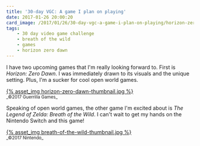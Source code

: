```yaml
---
title: '30-day VGC: A game I plan on playing'
date: 2017-01-26 20:00:20
card_image: /2017/01/26/30-day-vgc-a-game-i-plan-on-playing/horizon-zero-dawn-thumbnail.jpg
tags:
    - 30 day video game challenge
    - breath of the wild
    - games
    - horizon zero dawn
---
```

I have two upcoming games that I'm really looking forward to. First is _Horizon: Zero Dawn_. I was immediately drawn to its visuals and the unique setting. Plus, I'm a sucker for cool open world games.

<p><a href="{% asset_path horizon-zero-dawn.jpg %}" class="fancybox">{% asset_img horizon-zero-dawn-thumbnail.jpg %}</a><br><small>_©2017 Guerrilla Games_</small></p>

Speaking of open world games, the other game I'm excited about is _The Legend of Zelda: Breath of the Wild_. I can't wait to get my hands on the Nintendo Switch and this game!

<p><a href="{% asset_path breath-of-the-wild.jpg %}" class="fancybox">{% asset_img breath-of-the-wild-thumbnail.jpg %}</a><br><small>_©2017 Nintendo_</small></p>